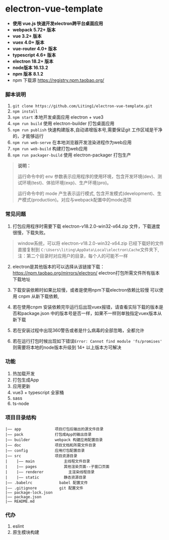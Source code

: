 # electron-vue-template
+ __使用 vue.js 快速开发electron跨平台桌面应用__
+ __webpack 5.72+ 版本__
+ __vue 3.2+ 版本__
+ __vuex 4.0+ 版本__
+ __vue-router 4.0+ 版本__
+ __typescript 4.6+ 版本__
+ __electron 18.2+ 版本__
+ __node版本 16.13.2__
+ __npm 版本 8.1.2__
+ npm 下载源 https://registry.npm.taobao.org/

### 脚本说明
1. `git clone https://github.com/Liting1/electron-vue-template.git`
2. `npm install`
3. `npm start` 本地开发桌面应用 electron + vue3
4. `npm run build` 使用 electron-builder 打包桌面应用
5. `npm run publish` 快速构建版本,自动递增版本号,需要保证git 工作区域是干净的，才能够运行
5. `npm run web-serve` 在本地浏览器开发渲染进程作为web应用
6. `npm run web-build` 构建打包web应用
5. `npm run packager-build` 使用 electron-packager 打包生产

> **说明：**
> 
> 运行命令中的 env 参数表示应用程序的使用环境，包含开发环境(dev)、测试环境(test)、体验环境(exp)、生产环境(pro)。
> 
> 运行命令中的 mode 产生表示运行模式, 包含开发模式(development)、生产模式(production)。对应与webpack配置中的mode选项

### 常见问题

1. 打包应用程序时需要下载 electron-v18.2.0-win32-x64.zip 文件，下载速度很慢，下载失败。
> window系统，可以将 electron-v18.2.0-win32-x64.zip 已经下载好的文件直接复制到 `C:\Users\liting\AppData\Local\electron\Cache`文件夹下, 注：第二个目录时对应用户的目录，每个人的可能不一样

2. electron是其他版本的可以选择从该链接下载：https://npm.taobao.org/mirrors/electron/ electron打包所需文件所有版本下载地址

3. 下载安装依赖时如果比较慢，或者是使用npm下载electron依赖比较慢
可以使用 cnpm 从新下载依赖,

4. 若在使用cnpm 安装依赖完毕运行后出现vuex报错，请查看实际下载的版本是否和package.json 中的版本号是否一样，如果不一样则单独指定vuex版本从新下载

5. 若在安装过程中出现360警告或者是什么病毒的全部忽略，全都允许

6. 若在运行打包时候出现如下错误`Error: Cannot find module 'fs/promises'` 则需要将本地的node版本升级到 14+ 以上版本方可解决


### 功能
1. 热加载开发
2. 打包生成App
3. 应用更新
5. vue3 + typescript 全家桶
7. sass
8. ts-node

### 项目目录结构

```
|—— app               项目打包后输出的源文件目录
|—— pack              打包成App的输出目录
|—— builder           webpack 构建应用配置目录
|—— doc               项目文档和所需文件目录
|—— config            应用打包配置目录
|—— src               项目资源目录
|	 |—— main             主线程文件目录
|	 |—— pages            其他渲染页面--子窗口页面
|	 |—— renderer	        主渲染线程目录
|    |—— static           静态资源目录
|—— .babelrc            babel 配置文件
|—— .gitignore          git 配置文件
|—— package-lock.json
|—— package.json
|—— README.md

```


### 代办
1. eslint
2. 原生模块构建
